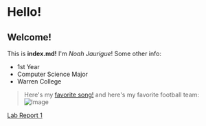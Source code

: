 # Hello!
## Welcome!
This is **index.md!**
I'm *Noah Jaurigue*!
Some other info:
* 1st Year
* Computer Science Major
* Warren College
> Here's my [favorite song!](https://www.youtube.com/watch?v=CiY8-LYkCEk)
> and here's my favorite football team:
![Image](https://s.hdnux.com/photos/01/10/10/12/18907835/3/rawImage.jpg)

[Lab Report 1](https://noahdj37.github.io/cse15l-lab-reports/lab-report-1-week-2.html)